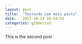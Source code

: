 ```yaml
---
layout: post
title:  "Testando com mais posts"
date:   2013-10-24 16:54:53
categories: gibberish
---
```


This is the second post

